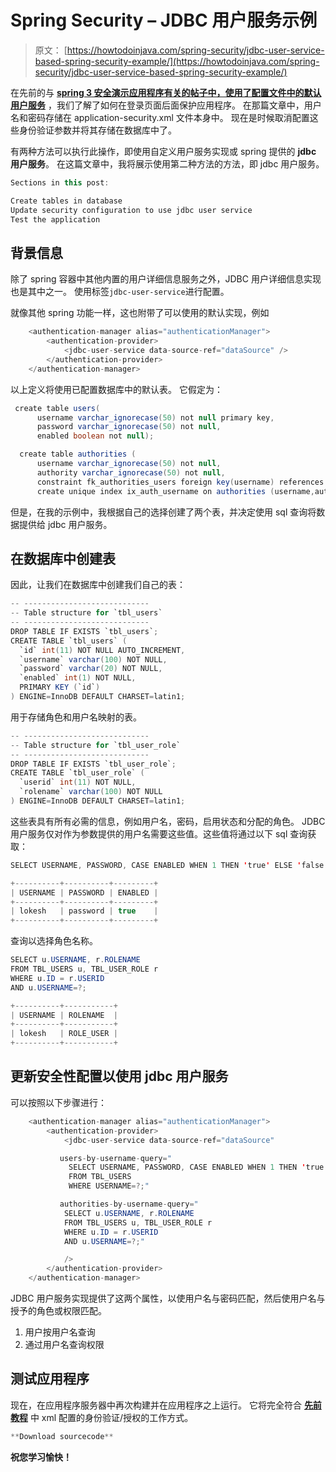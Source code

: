 # Spring Security – JDBC 用户服务示例

> 原文： [https://howtodoinjava.com/spring-security/jdbc-user-service-based-spring-security-example/](https://howtodoinjava.com/spring-security/jdbc-user-service-based-spring-security-example/)

在先前的与 [**spring 3 安全演示应用程序有关的帖子中，使用了配置文件中的默认用户服务**](//howtodoinjava.com/spring/spring-security/login-form-based-spring-3-security-example/) ，我们了解了如何在登录页面后面保护应用程序。 在那篇文章中，用户名和密码存储在 application-security.xml 文件本身中。 现在是时候取消配置这些身份验证参数并将其存储在数据库中了。

有两种方法可以执行此操作，即使用自定义用户服务实现或 spring 提供的 **jdbc 用户服务**。 在这篇文章中，我将展示使用第二种方法的方法，即 jdbc 用户服务。

```java
Sections in this post:

Create tables in database
Update security configuration to use jdbc user service
Test the application
```

## **背景信息**

除了 spring 容器中其他内置的用户详细信息服务之外，JDBC 用户详细信息实现也是其中之一。 使用标签`jdbc-user-service`进行配置。

就像其他 spring 功能一样，这也附带了可以使用的默认实现，例如

```java
	<authentication-manager alias="authenticationManager">
		<authentication-provider>
			<jdbc-user-service data-source-ref="dataSource" />
		</authentication-provider>
	</authentication-manager>

```

以上定义将使用已配置数据库中的默认表。 它假定为：

```java
 create table users(
      username varchar_ignorecase(50) not null primary key,
      password varchar_ignorecase(50) not null,
      enabled boolean not null);

  create table authorities (
      username varchar_ignorecase(50) not null,
      authority varchar_ignorecase(50) not null,
      constraint fk_authorities_users foreign key(username) references users(username));
      create unique index ix_auth_username on authorities (username,authority);
```

但是，在我的示例中，我根据自己的选择创建了两个表，并决定使用 sql 查询将数据提供给 jdbc 用户服务。

## **在数据库**中创建表

因此，让我们在数据库中创建我们自己的表：

```java
-- ----------------------------
-- Table structure for `tbl_users`
-- ----------------------------
DROP TABLE IF EXISTS `tbl_users`;
CREATE TABLE `tbl_users` (
  `id` int(11) NOT NULL AUTO_INCREMENT,
  `username` varchar(100) NOT NULL,
  `password` varchar(20) NOT NULL,
  `enabled` int(1) NOT NULL,
  PRIMARY KEY (`id`)
) ENGINE=InnoDB DEFAULT CHARSET=latin1;
```

用于存储角色和用户名映射的表。

```java
-- ----------------------------
-- Table structure for `tbl_user_role`
-- ----------------------------
DROP TABLE IF EXISTS `tbl_user_role`;
CREATE TABLE `tbl_user_role` (
  `userid` int(11) NOT NULL,
  `rolename` varchar(100) NOT NULL
) ENGINE=InnoDB DEFAULT CHARSET=latin1;
```

这些表具有所有必需的信息，例如用户名，密码，启用状态和分配的角色。 JDBC 用户服务仅对作为参数提供的用户名需要这些值。这些值将通过以下 sql 查询获取：

```java
SELECT USERNAME, PASSWORD, CASE ENABLED WHEN 1 THEN 'true' ELSE 'false' END 'ENABLED' FROM TBL_USERS WHERE USERNAME=?;

+----------+----------+---------+
| USERNAME | PASSWORD | ENABLED |
+----------+----------+---------+
| lokesh   | password | true    |
+----------+----------+---------+
```

查询以选择角色名称。

```java
SELECT u.USERNAME, r.ROLENAME
FROM TBL_USERS u, TBL_USER_ROLE r
WHERE u.ID = r.USERID
AND u.USERNAME=?;

+----------+-----------+
| USERNAME | ROLENAME  |
+----------+-----------+
| lokesh   | ROLE_USER |
+----------+-----------+
```

## **更新安全性配置以使用 jdbc 用户服务**

可以按照以下步骤进行：

```java
	<authentication-manager alias="authenticationManager">
		<authentication-provider>
			<jdbc-user-service data-source-ref="dataSource"

		   users-by-username-query="
		     SELECT USERNAME, PASSWORD, CASE ENABLED WHEN 1 THEN 'true' ELSE 'false' END 'ENABLED' 
		     FROM TBL_USERS 
		     WHERE USERNAME=?;"

		   authorities-by-username-query="
		    SELECT u.USERNAME, r.ROLENAME 
			FROM TBL_USERS u, TBL_USER_ROLE r
			WHERE u.ID = r.USERID
			AND u.USERNAME=?;"

			/>
		</authentication-provider>
	</authentication-manager>

```

JDBC 用户服务实现提供了这两个属性，以使用户名与密码匹配，然后使用户名与授予的角色或权限匹配。

1.  用户按用户名查询
2.  通过用户名查询权限

## **测试应用程序**

现在，在应用程序服务器中再次构建并在应用程序之上运行。 它将完全符合 [**先前教程**](//howtodoinjava.com/spring/spring-security/login-form-based-spring-3-security-example/) 中 xml 配置的身份验证/授权的工作方式。

```java
**Download sourcecode**
```

**祝您学习愉快！**